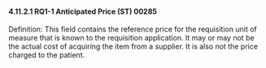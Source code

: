 #### 4.11.2.1 RQ1-1 Anticipated Price (ST) 00285

Definition: This field contains the reference price for the requisition unit of measure that is known to the requisition application. It may or may not be the actual cost of acquiring the item from a supplier. It is also not the price charged to the patient.
